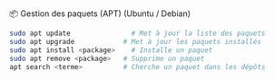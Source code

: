 📦 Gestion des paquets (APT) (Ubuntu / Debian)

  ```zsh 
  sudo apt update	            # Met à jour la liste des paquets
  sudo apt upgrade            # Met à jour les paquets installés
  sudo apt install <package>	# Installe un paquet
  sudo apt remove <package>	  # Supprime un paquet
  apt search <terme>          # Cherche un paquet dans les dépôts
  ```
